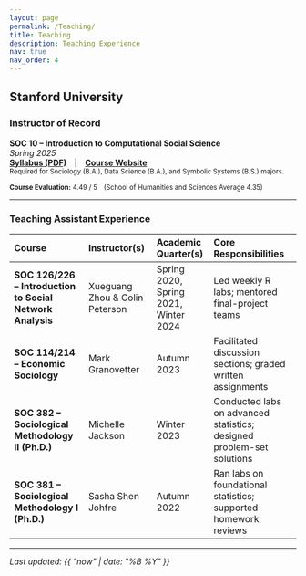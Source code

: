 ```yaml
---
layout: page
permalink: /Teaching/
title: Teaching
description: Teaching Experience
nav: true
nav_order: 4
---
```


## Stanford University

### Instructor of Record  
**SOC 10 – Introduction to Computational Social Science**  
*Spring 2025*  
[**Syllabus (PDF)**](/assets/SOC%2010%20syllabus.pdf) | [**Course Website**](https://yuzesui97.github.io/soc10_2025spring/)  
<small>Required for Sociology (B.A.), Data Science (B.A.), and Symbolic Systems (B.S.) majors.</small>

<small>**Course Evaluation:** 4.49 / 5 (School of Humanities and Sciences Average 4.35)</small>

---

### Teaching Assistant Experience

| Course | Instructor(s) | Academic Quarter(s) | Core Responsibilities |
| :--- | :--- | :--- | :--- |
| **SOC 126/226 – Introduction to Social Network Analysis** | Xueguang Zhou & Colin Peterson | Spring 2020,<br>Spring 2021,<br>Winter 2024 | Led weekly R labs; mentored final-project teams |
| **SOC 114/214 – Economic Sociology** | Mark Granovetter | Autumn 2023 | Facilitated discussion sections; graded written assignments |
| **SOC 382 – Sociological Methodology II (Ph.D.)** | Michelle Jackson | Winter 2023 | Conducted labs on advanced statistics; designed problem-set solutions |
| **SOC 381 – Sociological Methodology I (Ph.D.)** | Sasha Shen Johfre | Autumn 2022 | Ran labs on foundational statistics; supported homework reviews |

---

*Last updated: {{ "now" | date: "%B %Y" }}*
